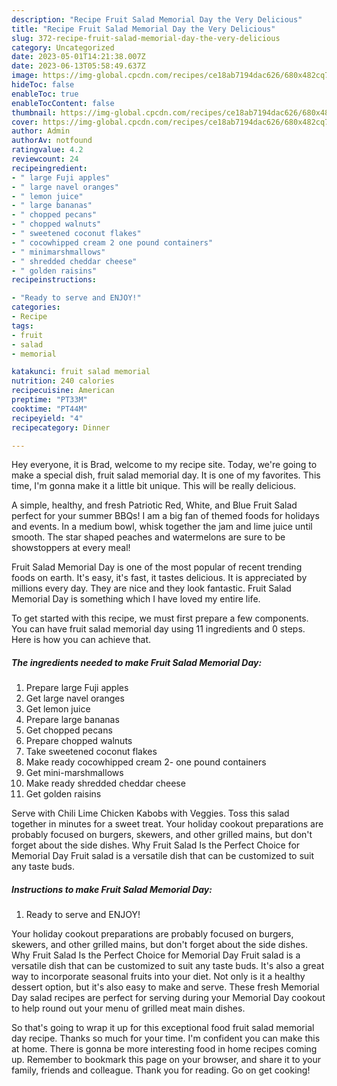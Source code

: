 ```yaml
---
description: "Recipe Fruit Salad Memorial Day the Very Delicious"
title: "Recipe Fruit Salad Memorial Day the Very Delicious"
slug: 372-recipe-fruit-salad-memorial-day-the-very-delicious
category: Uncategorized
date: 2023-05-01T14:21:38.007Z
date: 2023-06-13T05:58:49.637Z
image: https://img-global.cpcdn.com/recipes/ce18ab7194dac626/680x482cq70/fruit-salad-memorial-day-recipe-main-photo.jpg
hideToc: false
enableToc: true
enableTocContent: false
thumbnail: https://img-global.cpcdn.com/recipes/ce18ab7194dac626/680x482cq70/fruit-salad-memorial-day-recipe-main-photo.jpg
cover: https://img-global.cpcdn.com/recipes/ce18ab7194dac626/680x482cq70/fruit-salad-memorial-day-recipe-main-photo.jpg
author: Admin
authorAv: notfound
ratingvalue: 4.2
reviewcount: 24
recipeingredient:
- " large Fuji apples"
- " large navel oranges"
- " lemon juice"
- " large bananas"
- " chopped pecans"
- " chopped walnuts"
- " sweetened coconut flakes"
- " cocowhipped cream 2 one pound containers"
- " minimarshmallows"
- " shredded cheddar cheese"
- " golden raisins"
recipeinstructions:

- "Ready to serve and ENJOY!"
categories:
- Recipe
tags:
- fruit
- salad
- memorial

katakunci: fruit salad memorial 
nutrition: 240 calories
recipecuisine: American
preptime: "PT33M"
cooktime: "PT44M"
recipeyield: "4"
recipecategory: Dinner

---
```



Hey everyone, it is Brad, welcome to my recipe site. Today, we're going to make a special dish, fruit salad memorial day. It is one of my favorites. This time, I'm gonna make it a little bit unique. This will be really delicious.

A simple, healthy, and fresh Patriotic Red, White, and Blue Fruit Salad perfect for your summer BBQs! I am a big fan of themed foods for holidays and events. In a medium bowl, whisk together the jam and lime juice until smooth. The star shaped peaches and watermelons are sure to be showstoppers at every meal!

Fruit Salad Memorial Day is one of the most popular of recent trending foods on earth. It's easy, it's fast, it tastes delicious. It is appreciated by millions every day. They are nice and they look fantastic. Fruit Salad Memorial Day is something which I have loved my entire life.


To get started with this recipe, we must first prepare a few components. You can have fruit salad memorial day using 11 ingredients and 0 steps. Here is how you can achieve that.

<!--inarticleads1-->

##### The ingredients needed to make Fruit Salad Memorial Day:

1. Prepare  large Fuji apples
1. Get  large navel oranges
1. Get  lemon juice
1. Prepare  large bananas
1. Get  chopped pecans
1. Prepare  chopped walnuts
1. Take  sweetened coconut flakes
1. Make ready  cocowhipped cream 2- one pound containers
1. Get  mini-marshmallows
1. Make ready  shredded cheddar cheese
1. Get  golden raisins


Serve with Chili Lime Chicken Kabobs with Veggies. Toss this salad together in minutes for a sweet treat. Your holiday cookout preparations are probably focused on burgers, skewers, and other grilled mains, but don&#39;t forget about the side dishes. Why Fruit Salad Is the Perfect Choice for Memorial Day Fruit salad is a versatile dish that can be customized to suit any taste buds. 

<!--inarticleads2-->

##### Instructions to make Fruit Salad Memorial Day:


1. Ready to serve and ENJOY!

Your holiday cookout preparations are probably focused on burgers, skewers, and other grilled mains, but don&#39;t forget about the side dishes. Why Fruit Salad Is the Perfect Choice for Memorial Day Fruit salad is a versatile dish that can be customized to suit any taste buds. It&#39;s also a great way to incorporate seasonal fruits into your diet. Not only is it a healthy dessert option, but it&#39;s also easy to make and serve. These fresh Memorial Day salad recipes are perfect for serving during your Memorial Day cookout to help round out your menu of grilled meat main dishes. 

So that's going to wrap it up for this exceptional food fruit salad memorial day recipe. Thanks so much for your time. I'm confident you can make this at home. There is gonna be more interesting food in home recipes coming up. Remember to bookmark this page on your browser, and share it to your family, friends and colleague. Thank you for reading. Go on get cooking!
